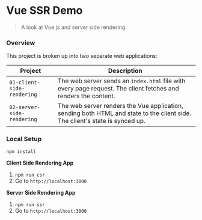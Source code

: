 # Vue SSR Demo
> A look at Vue.js and server side rendering.

### Overview

This project is broken up into two separate web applications:

__Project__ | __Description__
--- | ---
`01-client-side-rendering` | The web server sends an `index.html` file with every page request. The client fetches and renders the content.
`02-server-side-rendering` | The web server renders the Vue application, sending both HTML and state to the client side. The client's state is synced up.

### Local Setup

`npm install`

__Client Side Rendering App__

1. `npm run csr`
1. Go to `http://localhost:3000`

__Server Side Rendering App__

1. `npm run ssr`
1. Go to `http://localhost:3000`
